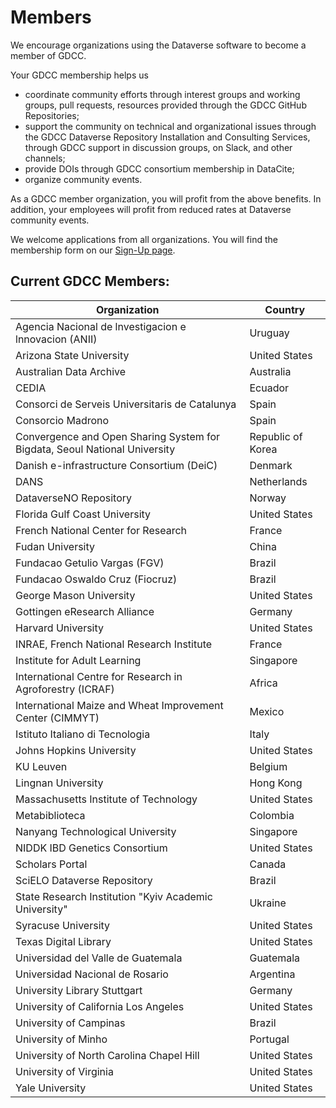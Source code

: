 # Members
We encourage organizations using the Dataverse software to become a member of GDCC. 

Your GDCC membership helps us
 - coordinate community efforts through interest groups and working groups, pull requests, resources provided through the GDCC GitHub Repositories;
 - support the community on technical and organizational issues through the GDCC Dataverse Repository Installation and Consulting Services, through GDCC support in discussion groups, on Slack, and other channels;
 - provide DOIs through GDCC consortium membership in DataCite;
 - organize community events.

As a GDCC member organization, you will profit from the above benefits. In addition, your employees will profit from reduced rates at Dataverse community events.

We welcome applications from all organizations. You will find the membership form on our [Sign-Up page](https://www.gdcc.io/sign-up.html).

## Current GDCC Members:
| Organization | Country |
|--|--|
| Agencia Nacional de lnvestigacion e lnnovacion (ANII) | Uruguay |
| Arizona State University | United States |
| Australian Data Archive | Australia |
| CEDIA | Ecuador |
| Consorci de Serveis Universitaris de Catalunya | Spain |
| Consorcio Madrono | Spain |
| Convergence and Open Sharing System for Bigdata, Seoul National University | Republic of Korea |
| Danish e-infrastructure Consortium (DeiC) | Denmark |
| DANS | Netherlands |
| DataverseNO Repository | Norway |
| Florida Gulf Coast University | United States |
| French National Center for Research | France |
| Fudan University | China |
| Fundacao Getulio Vargas (FGV) | Brazil |
| Fundacao Oswaldo Cruz (Fiocruz) | Brazil |
| George Mason University | United States |
| Gottingen eResearch Alliance | Germany |
| Harvard University | United States |
| INRAE, French National Research Institute | France |
| Institute for Adult Learning | Singapore |
| International Centre for Research in Agroforestry (ICRAF) | Africa |
| International Maize and Wheat Improvement Center (CIMMYT) | Mexico |
| Istituto Italiano di Tecnologia | Italy |
| Johns Hopkins University | United States |
| KU Leuven | Belgium |
| Lingnan University | Hong Kong |
| Massachusetts Institute of Technology | United States |
| Metabiblioteca | Colombia |
| Nanyang Technological University | Singapore |
| NIDDK IBD Genetics Consortium | United States |
| Scholars Portal | Canada |
| SciELO Dataverse Repository | Brazil |
| State Research Institution "Kyiv Academic University" | Ukraine |
| Syracuse University | United States |
| Texas Digital Library | United States |
| Universidad del Valle de Guatemala | Guatemala |
| Universidad Nacional de Rosario | Argentina |
| University Library Stuttgart | Germany |
| University of California Los Angeles | United States |
| University of Campinas | Brazil |
| University of Minho | Portugal |
| University of North Carolina Chapel Hill | United States |
| University of Virginia | United States |
| Yale University | United States |
